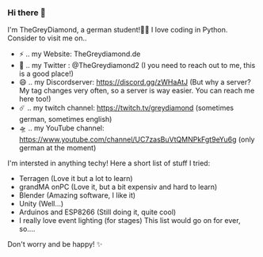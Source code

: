 ### Hi there 👋
I'm TheGreyDiamond, a german student!👨‍💻 I love coding in Python. Consider to visit me on..  
- ⚡ .. my Website: TheGreydiamond.de
- 💬 .. my Twitter : @TheGreydiamond2  (I you need to reach out to me, this is a good place!)
- 😄 .. my Discordserver: https://discord.gg/zWHaAtJ (But why a server? My tag changes very often, so a server is way easier. You can reach me here too!)
- ☄️ .. my twitch channel: https://twitch.tv/greydiamond (sometimes german, sometimes english)
- 🛸 .. my YouTube channel: https://www.youtube.com/channel/UC7zasBuVtQMNPkFgt9eYu6g (only german at the moment)

I'm intersted in anything techy! Here a short list of stuff I tried:
- Terragen (Love it but a lot to learn)
- grandMA onPC (Love it, but a bit expensiv and hard to learn)
- Blender (Amazing software, I like it)
- Unity (Well...)
- Arduinos and ESP8266 (Still doing it, quite cool)
- I really love event lighting (for stages)
This list would go on for ever, so....


Don't worry and be happy! ✨
<!--
**TheGreyDiamond/TheGreyDiamond** is a ✨ _special_ ✨ repository because its `README.md` (this file) appears on your GitHub profile.

Here are some ideas to get you started:

- 🔭 I’m currently working on ...
- 🌱 I’m currently learning ...
- 👯 I’m looking to collaborate on ...
- 🤔 I’m looking for help with ...
- 💬 Ask me about ...
- 📫 How to reach me: ...


-->
